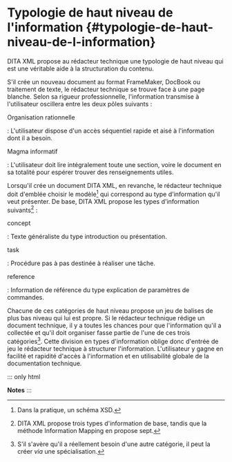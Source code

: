 # Typologie de haut niveau de l\'information {#typologie-de-haut-niveau-de-l-information}

DITA XML propose au rédacteur technique une typologie de haut niveau qui
est une véritable aide à la structuration du contenu.

S\'il crée un nouveau document au format FrameMaker, DocBook ou
traitement de texte, le rédacteur technique se trouve face à une page
blanche. Selon sa rigueur professionnelle, l\'information transmise à
l\'utilisateur oscillera entre les deux pôles suivants :

Organisation rationnelle

:   L\'utilisateur dispose d\'un accès séquentiel rapide et aisé à
    l\'information dont il a besoin.

Magma informatif

:   L\'utilisateur doit lire intégralement toute une section, voire le
    document en sa totalité pour espérer trouver des renseignements
    utiles.

Lorsqu\'il crée un document DITA XML, en revanche, le rédacteur
technique doit d\'emblée choisir le modèle[^1] qui correspond au type
d\'information qu\'il veut présenter. De base, DITA XML propose les
types d\'information suivants[^2] :

concept

:   Texte généraliste du type introduction ou présentation.

task

:   Procédure pas à pas destinée à réaliser une tâche.

reference

:   Information de référence du type explication de paramètres de
    commandes.

Chacune de ces catégories de haut niveau propose un jeu de balises de
plus bas niveau qui lui est propre. Si le rédacteur technique rédige un
document technique, il y a toutes les chances pour que l\'information
qu\'il a collectée et qu\'il doit organiser fasse partie de l\'une de
ces trois catégories[^3]. Cette division en types d\'information oblige
donc d\'entrée de jeu le rédacteur technique à structurer
l\'information. L\'utilisateur y gagne en facilité et rapidité d\'accès
à l\'information et en utilisabilité globale de la documentation
technique.

::: only
html

**Notes**
:::

[^1]: Dans la pratique, un schéma XSD.

[^2]: DITA XML propose trois types d\'information de base, tandis que la
    méthode Information Mapping en propose sept.

[^3]: S\'il s\'avère qu\'il a réellement besoin d\'une autre catégorie,
    il peut la créer *via* une spécialisation.
